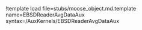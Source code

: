 !template load file=stubs/moose_object.md.template name=EBSDReaderAvgDataAux syntax=/AuxKernels/EBSDReaderAvgDataAux